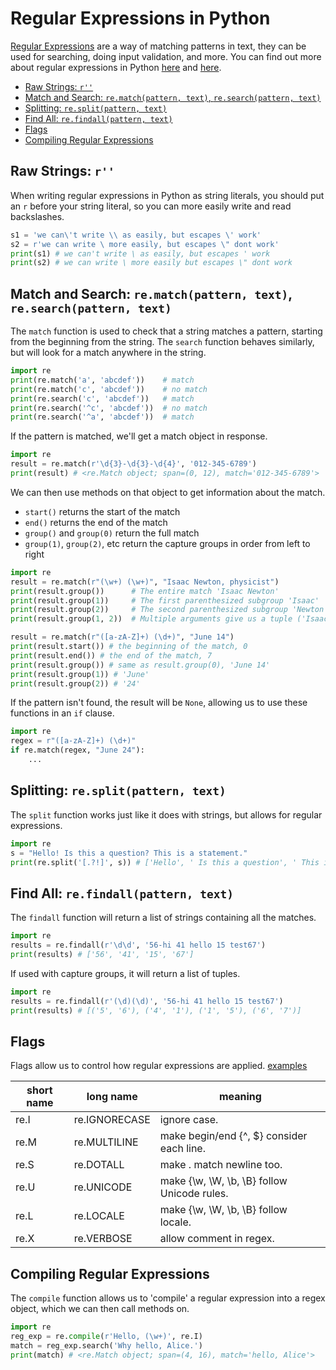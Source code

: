 # Regular Expressions in Python

[Regular Expressions](../../0%20General/05%20Regular%20Expressions.md) are a way of matching patterns in text, they can be used for searching, doing input validation, and more. You can find out more about regular expressions in Python [here](https://docs.python.org/3.8/howto/regex.html#regex-howto) and [here](https://docs.python.org/3.8/library/re.html#re-syntax).

- [Raw Strings: `r''`](#raw-strings-r)
- [Match and Search: `re.match(pattern, text)`, `re.search(pattern, text)`](#match-and-search-rematchpattern-text-researchpattern-text)
- [Splitting: `re.split(pattern, text)`](#splitting-resplitpattern-text)
- [Find All: `re.findall(pattern, text)`](#find-all-refindallpattern-text)
- [Flags](#flags)
- [Compiling Regular Expressions](#compiling-regular-expressions)


## Raw Strings: `r''`

When writing regular expressions in Python as string literals, you should put an `r` before your string literal, so you can more easily write and read backslashes.

```python
s1 = 'we can\'t write \\ as easily, but escapes \' work'
s2 = r'we can write \ more easily, but escapes \" dont work'
print(s1) # we can't write \ as easily, but escapes ' work
print(s2) # we can write \ more easily but escapes \" dont work
```

## Match and Search: `re.match(pattern, text)`, `re.search(pattern, text)`

The `match` function is used to check that a string matches a pattern, starting from the beginning from the string. The `search` function behaves similarly, but will look for a match anywhere in the string.

```python
import re
print(re.match('a', 'abcdef'))    # match
print(re.match('c', 'abcdef'))    # no match
print(re.search('c', 'abcdef'))   # match
print(re.search('^c', 'abcdef'))  # no match
print(re.search('^a', 'abcdef'))  # match
```

If the pattern is matched, we'll get a match object in response.

```python
import re
result = re.match(r'\d{3}-\d{3}-\d{4}', '012-345-6789')
print(result) # <re.Match object; span=(0, 12), match='012-345-6789'>
```

We can then use methods on that object to get information about the match.

- `start()` returns the start of the match
- `end()` returns the end of the match
- `group()` and `group(0)` return the full match
- `group(1)`, `group(2)`, etc return the capture groups in order from left to right


```python
import re
result = re.match(r"(\w+) (\w+)", "Isaac Newton, physicist")
print(result.group())      # The entire match 'Isaac Newton'
print(result.group(1))     # The first parenthesized subgroup 'Isaac'
print(result.group(2))     # The second parenthesized subgroup 'Newton'
print(result.group(1, 2))  # Multiple arguments give us a tuple ('Isaac', 'Newton')

result = re.match(r"([a-zA-Z]+) (\d+)", "June 14")
print(result.start()) # the beginning of the match, 0
print(result.end()) # the end of the match, 7
print(result.group()) # same as result.group(0), 'June 14'
print(result.group(1)) # 'June'
print(result.group(2)) # '24'
```

If the pattern isn't found, the result will be `None`, allowing us to use these functions in an `if` clause.

```python
import re
regex = r"([a-zA-Z]+) (\d+)"
if re.match(regex, "June 24"):
    ...
```

## Splitting: `re.split(pattern, text)`

The `split` function works just like it does with strings, but allows for regular expressions.

```python
import re
s = "Hello! Is this a question? This is a statement."
print(re.split('[.?!]', s)) # ['Hello', ' Is this a question', ' This is a statement', '']
```

## Find All: `re.findall(pattern, text)`

The `findall` function will return a list of strings containing all the matches.

```python
import re
results = re.findall(r'\d\d', '56-hi 41 hello 15 test67')
print(results) # ['56', '41', '15', '67']
```

If used with capture groups, it will return a list of tuples.

```python
import re
results = re.findall(r'(\d)(\d)', '56-hi 41 hello 15 test67')
print(results) # [('5', '6'), ('4', '1'), ('1', '5'), ('6', '7')]
```

## Flags

Flags allow us to control how regular expressions are applied. [examples](http://xahlee.info/python/python_regex_flags.html)

| short name | long name | meaning |
| --- | --- | --- |
| re.I | re.IGNORECASE | ignore case. |
| re.M | re.MULTILINE | make begin/end {^, $} consider each line. |
| re.S | re.DOTALL | make . match newline too. |
| re.U | re.UNICODE | make {\w, \W, \b, \B} follow Unicode rules. |
| re.L | re.LOCALE | make {\w, \W, \b, \B} follow locale. |
| re.X | re.VERBOSE | allow comment in regex. |


## Compiling Regular Expressions

The `compile` function allows us to 'compile' a regular expression into a regex object, which we can then call methods on.

```python
import re
reg_exp = re.compile(r'Hello, (\w+)', re.I)
match = reg_exp.search('Why hello, Alice.')
print(match) # <re.Match object; span=(4, 16), match='hello, Alice'>
```





